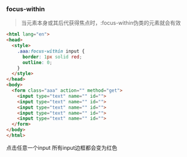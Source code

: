 ### focus-within
> 当元素本身或其后代获得焦点时，:focus-within伪类的元素就会有效

```html
<html lang="en">
<head>
  <style>
    .aaa:focus-within input {
      border: 1px solid red;
      outline: 0;
    }
  </style>
</head>
<body>
  <form class="aaa" action="" method="get">
    <input type="text" name="" id="">
    <input type="text" name="" id="">
    <input type="text" name="" id="">
    <input type="text" name="" id="">
    <input type="text" name="" id="">
  </form>
</body>
</html>
```
点击任意一个input 所有input边框都会变为红色